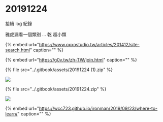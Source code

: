 # 20191224

接續 log 紀錄

雅虎漏看一個類別 ... 乾 超小類

{% embed url="https://www.oxxostudio.tw/articles/201412/site-search.html" caption="" %}

{% embed url="https://g0v.tw/zh-TW/join.html" caption="" %}

{% file src="../.gitbook/assets/20191224 \(1\).zip" %}

![](../.gitbook/assets/image%20%2827%29.png)

{% file src="../.gitbook/assets/20191224.zip" %}

![](../.gitbook/assets/image%20%28119%29.png)

{% embed url="https://wcc723.github.io/ironman/2019/09/23/where-to-learn/" caption="" %}

